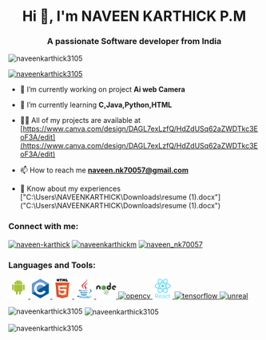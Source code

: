 <h1 align="center">Hi 👋, I'm NAVEEN KARTHICK P.M</h1>
<h3 align="center">A passionate Software developer from India</h3>

<p align="left"> <img src="https://komarev.com/ghpvc/?username=naveenkarthick3105&label=Profile%20views&color=0e75b6&style=flat" alt="naveenkarthick3105" /> </p>

<p align="left"> <a href="https://github.com/ryo-ma/github-profile-trophy"><img src="https://github-profile-trophy.vercel.app/?username=naveenkarthick3105" alt="naveenkarthick3105" /></a> </p>

- 🔭 I’m currently working on project **Ai web Camera**

- 🌱 I’m currently learning **C,Java,Python,HTML**

- 👨‍💻 All of my projects are available at [https://www.canva.com/design/DAGL7exLzfQ/HdZdUSq62aZWDTkc3EoF3A/edit](https://www.canva.com/design/DAGL7exLzfQ/HdZdUSq62aZWDTkc3EoF3A/edit)

- 📫 How to reach me **naveen.nk70057@gmail.com**

- 📄 Know about my experiences ["C:\Users\NAVEENKARTHICK\Downloads\resume (1).docx"]("C:\Users\NAVEENKARTHICK\Downloads\resume (1).docx")

<h3 align="left">Connect with me:</h3>
<p align="left">
<a href="https://linkedin.com/in/naveen-karthick" target="blank"><img align="center" src="https://raw.githubusercontent.com/rahuldkjain/github-profile-readme-generator/master/src/images/icons/Social/linked-in-alt.svg" alt="naveen-karthick" height="30" width="40" /></a>
<a href="https://kaggle.com/naveenkarthickm" target="blank"><img align="center" src="https://raw.githubusercontent.com/rahuldkjain/github-profile-readme-generator/master/src/images/icons/Social/kaggle.svg" alt="naveenkarthickm" height="30" width="40" /></a>
<a href="https://www.hackerrank.com/naveen_nk70057" target="blank"><img align="center" src="https://raw.githubusercontent.com/rahuldkjain/github-profile-readme-generator/master/src/images/icons/Social/hackerrank.svg" alt="naveen_nk70057" height="30" width="40" /></a>
</p>

<h3 align="left">Languages and Tools:</h3>
<p align="left"> <a href="https://developer.android.com" target="_blank" rel="noreferrer"> <img src="https://raw.githubusercontent.com/devicons/devicon/master/icons/android/android-original-wordmark.svg" alt="android" width="40" height="40"/> </a> <a href="https://www.cprogramming.com/" target="_blank" rel="noreferrer"> <img src="https://raw.githubusercontent.com/devicons/devicon/master/icons/c/c-original.svg" alt="c" width="40" height="40"/> </a> <a href="https://www.w3.org/html/" target="_blank" rel="noreferrer"> <img src="https://raw.githubusercontent.com/devicons/devicon/master/icons/html5/html5-original-wordmark.svg" alt="html5" width="40" height="40"/> </a> <a href="https://www.java.com" target="_blank" rel="noreferrer"> <img src="https://raw.githubusercontent.com/devicons/devicon/master/icons/java/java-original.svg" alt="java" width="40" height="40"/> </a> <a href="https://nodejs.org" target="_blank" rel="noreferrer"> <img src="https://raw.githubusercontent.com/devicons/devicon/master/icons/nodejs/nodejs-original-wordmark.svg" alt="nodejs" width="40" height="40"/> </a> <a href="https://opencv.org/" target="_blank" rel="noreferrer"> <img src="https://www.vectorlogo.zone/logos/opencv/opencv-icon.svg" alt="opencv" width="40" height="40"/> </a> <a href="https://reactjs.org/" target="_blank" rel="noreferrer"> <img src="https://raw.githubusercontent.com/devicons/devicon/master/icons/react/react-original-wordmark.svg" alt="react" width="40" height="40"/> </a> <a href="https://www.tensorflow.org" target="_blank" rel="noreferrer"> <img src="https://www.vectorlogo.zone/logos/tensorflow/tensorflow-icon.svg" alt="tensorflow" width="40" height="40"/> </a> <a href="https://unrealengine.com/" target="_blank" rel="noreferrer"> <img src="https://raw.githubusercontent.com/kenangundogan/fontisto/036b7eca71aab1bef8e6a0518f7329f13ed62f6b/icons/svg/brand/unreal-engine.svg" alt="unreal" width="40" height="40"/> </a> </p>

<p><img align="left" src="https://github-readme-stats.vercel.app/api/top-langs?username=naveenkarthick3105&show_icons=true&locale=en&layout=compact" alt="naveenkarthick3105" /></p>

<p>&nbsp;<img align="center" src="https://github-readme-stats.vercel.app/api?username=naveenkarthick3105&show_icons=true&locale=en" alt="naveenkarthick3105" /></p>

<p><img align="center" src="https://github-readme-streak-stats.herokuapp.com/?user=naveenkarthick3105&" alt="naveenkarthick3105" /></p>
